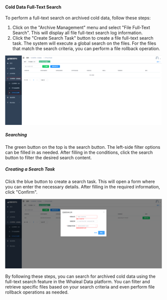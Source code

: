 #### Cold Data Full-Text Search

To perform a full-text search on archived cold data, follow these steps:

1. Click on the "Archive Management" menu and select "File Full-Text Search". This will display all file full-text search log information.
2. Click the "Create Search Task" button to create a file full-text search task. The system will execute a global search on the files. For the files that match the search criteria, you can perform a file rollback operation.

![Cold Data Full-Text Search](../../images/whaleal-data/image-20230620170814233.png)

##### Searching

The green button on the top is the search button. The left-side filter options can be filled in as needed. After filling in the conditions, click the search button to filter the desired search content.

##### Creating a Search Task

Click the blue button to create a search task. This will open a form where you can enter the necessary details. After filling in the required information, click "Confirm".

![Creating a Search Task](../../images/whaleal-data/image-20230620171123012.png)

By following these steps, you can search for archived cold data using the full-text search feature in the Whaleal Data platform. You can filter and retrieve specific files based on your search criteria and even perform file rollback operations as needed.
